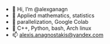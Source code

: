 - 👋 Hi, I’m @alexganagn
- 👀 Applied mathematics, statistics
- 🌱 parallelization, Google Colab
- 💞️ C++, Python, bash, Arch linux
- 📫 alexis.anagnostakis@yandex.com

<!---
alexganagn/alexganagn is a ✨ special ✨ repository because its `README.md` (this file) appears on your GitHub profile.
You can click the Preview link to take a look at your changes.
--->
